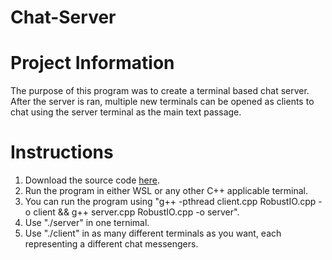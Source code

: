 # Chat-Server

**Project Information**
=====================

The purpose of this program was to create a terminal based chat server. After the server is ran, multiple new terminals can be opened as clients to chat using the server terminal as the main text passage.


**Instructions**
=====================

1. Download the source code [here](https://github.com/Jeremy-Mohammed/Chat-Server).
2. Run the program in either WSL or any other C++ applicable terminal.
3. You can run the program using "g++ -pthread client.cpp RobustIO.cpp -o client && g++ server.cpp RobustIO.cpp -o server".
4. Use "./server" in one ternimal.
5. Use "./client" in as many different terminals as you want, each representing a different chat messengers.
